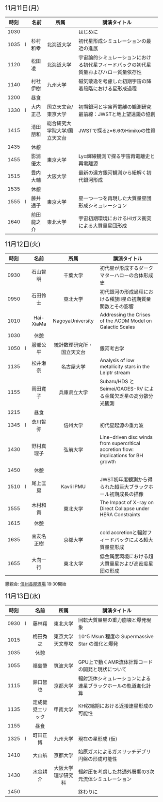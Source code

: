 <span style="font-size: 150%; color: black;">11月11日(月)</span>

| 時刻||名前|所属|講演タイトル|
|--|-|----------|----|-----------|
|1030||  || はじめに|
|1035|I|杉村和幸 |北海道大学|  初代星形成シミュレーションの最近の進展 |
|1120|| 松田凌 |北海道大学|  宇宙論的シミュレーションにおける初代星フィードバックの初代星質量およびハロー質量依存性 |
|1140|| 村社伊樹 |九州大学|  磁気散逸を考慮した初期宇宙の降着段階における星形成過程 |
| 1200||昼食|||
|1330|I|大内正己 |国立天文台/東京大学|  初期銀河と宇宙再電離の観測研究最前線：JWSTと地上望遠鏡の協創 |
|1415|| 清田朋和 |総合研究大学院大学/国立天文台|  JWSTで探るz=6.6のHimikoの性質 |
| 1435||休憩|||
|1455|| 影浦優太 |東京大学|  Lyα輝線観測で探る宇宙再電離史と再電離源 |
|1515|| 豊内大輔 |大阪大学|  最新の遠方銀河観測から紐解く初代銀河形成 |
| 1535||休憩|||
|1555|I|藤井通子 |東京大学| 星一つ一つを再現した大質量星団形成シミュレーション |
|1640|| 前田龍之介 |東北大学|  宇宙初期環境におけるHIガス衝突による大質量星団形成 |




<span style="font-size: 150%; color: black;">11月12日(火)</span>


| 時刻||名前|所属|講演タイトル|
|:-:|:-:|:----:|:-----:|----|
|0930|| 石山智明 |千葉大学|  初代星が形成するダークマターハローの合体形成史 |
|0950|| 石田怜士 |東北大学|  初代銀河の形成過程における種族II星の初期質量関数とその影響 |
|1010|| Hai-XiaMa |NagoyaUniversity|  Addressing the Crises of the ΛCDM Model on Galactic Scales |
| 1030||休憩|||
|1050|I|服部公平 |統計数理研究所・国立天文台|  銀河考古学 |
|1135|| 松井瀬奈 |名古屋大学|  Analysis of low metallicity stars in the Leiptr stream |
|1155|| 岡田寛子 |兵庫県立大学|  Subaru/HDS と Seimei/GAOES-RV による金属欠乏星の高分散分光観測 |
| 1215||昼食|||
|1345|I|衣川智弥 |信州大学|  初代星起源の重力波 |
|1430|| 野村真理子 |弘前大学|  Line-driven disc winds from supercritical accretion flow: implications for BH growth |
| 1450||休憩|||
|1510|I|尾上匡房 |Kavli IPMU| JWST初年度観測から得られた超巨大ブラックホール初期成長の描像 |
|1555|| 木村和貴 |東北大学|  The Impact of X-ray on Direct Collapse under HERA Constraints |
| 1615||休憩|||
|1635|| 喜友名正樹 |京都大学|  cold accretionと輻射フィードバックによる超大質量星形成 |
|1655|| 大向一行 |東北大学|  低金属度環境における超大質量星および高密度星団の形成 |

懇親会: [信州長屋酒場](https://marutomisuisan.jpn.com/nagaya-shinsyu/) 18:30開始




<span style="font-size: 150%; color: black;">11月13日(水)</span>


| 時刻||名前|所属|講演タイトル|
|:-:|:-:|:----:|:-----:|----|
|0930|I|藤林翔 |東北大学|  回転大質量星の重力崩壊と爆発現象 |
|1015|| 梅田秀之 |東京大学天文専攻|  10^5 Msun 程度の Supermassive Star の進化と爆発 |
| 1035||休憩|||
|1055|| 福島肇 |筑波大学| GPU上で動くAMR流体計算コードの開発と現状について |
|1115|| 鈴口智也 |京都大学|  輻射流体シミュレーションによる連星ブラックホールの軌道進化計算 |
|1135|| 定成健児エリック |甲南大学|  KH収縮期における近接連星形成の可能性 |
| 1155||昼食|||
|1325|I|町田正博 |九州大学| 現在の星形成 (仮) |
|1410|| 大山航 |京都大学| 始原ガスによるガスリッチデブリ円盤の形成可能性 |
|1430|| 水谷耕介 |大阪大学理学研究科|  輻射圧を考慮した共通外層期の3次元流体シミュレーション |
|1450||  || 終わりに|

